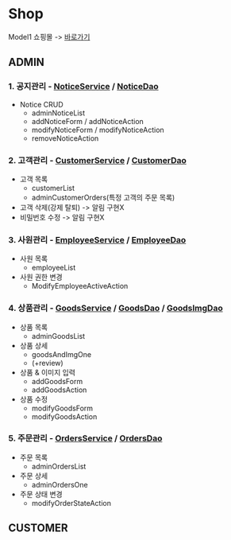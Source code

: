 # Shop
Model1 쇼핑몰 -> [바로가기](http://3.39.163.146/shop)
## ADMIN
### 1. 공지관리 - [NoticeService](https://github.com/gugu99/shop/blob/master/shop/src/main/java/service/NoticeService.java) / [NoticeDao](https://github.com/gugu99/shop/blob/master/shop/src/main/java/repository/NoticeDao.java)
  - Notice CRUD
    - adminNoticeList
    - addNoticeForm / addNoticeAction
    - modifyNoticeForm / modifyNoticeAction
    - removeNoticeAction
### 2. 고객관리 - [CustomerService](https://github.com/gugu99/shop/blob/master/shop/src/main/java/service/CustomerService.java) / [CustomerDao](https://github.com/gugu99/shop/blob/master/shop/src/main/java/repository/CustomerDao.java)
  - 고객 목록
    - customerList
    - adminCustomerOrders(특정 고객의 주문 목록)
  - 고객 삭제(강제 탈퇴) -> 알림 구현X
  - 비밀번호 수정 -> 알림 구현X
### 3. 사원관리 - [EmployeeService](https://github.com/gugu99/shop/blob/master/shop/src/main/java/service/EmployeeService.java) / [EmployeeDao](https://github.com/gugu99/shop/blob/master/shop/src/main/java/repository/EmployeeDao.java)
  - 사원 목록
    - employeeList
  - 사원 권한 변경
    - ModifyEmployeeActiveAction
### 4. 상품관리 - [GoodsService](https://github.com/gugu99/shop/blob/master/shop/src/main/java/service/GoodsService.java) / [GoodsDao](https://github.com/gugu99/shop/blob/master/shop/src/main/java/repository/GoodsDao.java) / [GoodsImgDao](https://github.com/gugu99/shop/blob/master/shop/src/main/java/repository/GoodsImgDao.java)
  - 상품 목록
    - adminGoodsList
  - 상품 상세
    - goodsAndImgOne
    - (+review)
  - 상품 & 이미지 입력
    - addGoodsForm
    - addGoodsAction
  - 상품 수정
    - modifyGoodsForm
    - modifyGoodsAction
### 5. 주문관리 - [OrdersService](https://github.com/gugu99/shop/blob/master/shop/src/main/java/service/OrdersService.java) / [OrdersDao](https://github.com/gugu99/shop/blob/master/shop/src/main/java/repository/OrdersDao.java)
  - 주문 목록
    - adminOrdersList
  - 주문 상세
    - adminOrdersOne
  - 주문 상태 변경
    - modifyOrderStateAction
## CUSTOMER
